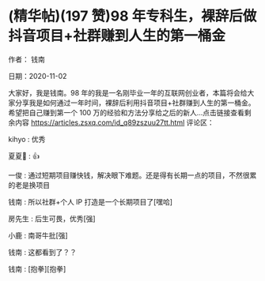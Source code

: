 
# (精华帖)(197 赞)98 年专科生，裸辞后做抖音项目+社群赚到人生的第一桶金

作者：  钱南

日期：2020-11-02

 

 

大家好，我是钱南。98 年的我是一名刚毕业一年的互联网创业者，本篇将会给大家分享我是如何通过一年时间，裸辞后利用抖音项目+社群赚到人生的第一桶金。希望把自己赚到第一个 100 万的经验和方法分享给之后的新人...点击链接查看剩余内容 https://articles.zsxq.com/id_q89zszuu27tt.html 评论区：

kihyo : 优秀

夏夏🦁 : 👍

一俊 : 通过短期项目赚快钱，解决眼下难题。还是得有长期一点的项目，不然很累的老是换项目

钱南 : 所以社群+个人 IP 打造是一个长期项目了[嘿哈]

房先生 : 后生可畏，优秀[强]

小鹿 : 南哥牛批[强]

钱南 : 这都看到了？？

钱南 : [抱拳][抱拳]
